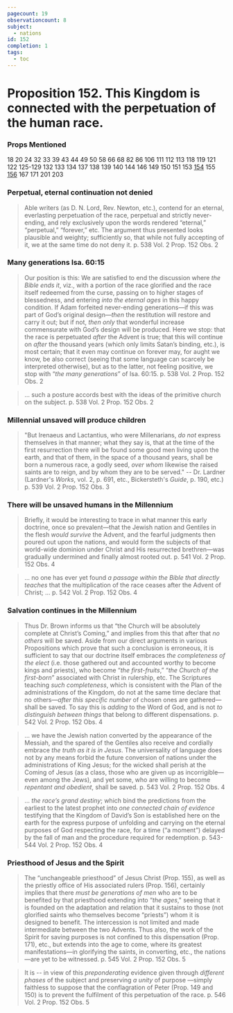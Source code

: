 ```yaml
---
pagecount: 19
observationcount: 8
subject:
  - nations
id: 152
completion: 1
tags:
  - toc
---
```

# Proposition 152. This Kingdom is connected with the perpetuation of the human race.
### Props Mentioned
18 20 24 32 33 39 43 44 49 50 58 66 68 82 86 106 111 112 113 118 119 121 122 125-129 132 133 134 137 138 139 140 144 146 149 150 151 153 [154](Proposition%20154.%20This%20Theocratic%20Kingdom%20includes%20the%20visible%20reign%20of%20the%20risen%20and%20glorified%20saints%20here%20on%20the%20earth..md) 155 [156](Proposition%20156.%20The%20doctrine%20of%20the%20Kingdom%20enforces%20the%20future%20priesthood%20of%20the%20saints..md)  167 171 201 203
### Perpetual, eternal continuation not denied
>Able writers (as D. N. Lord, Rev. Newton, etc.), contend for an eternal, everlasting perpetuation of the race, perpetual and strictly never-ending, and rely exclusively upon the words rendered “eternal,” “perpetual,” “forever,” etc. The argument thus presented looks plausible and weighty; sufficiently so, that while not fully accepting of it, we at the same time do not deny it.
>p. 538 Vol. 2 Prop. 152 Obs. 2
### Many generations Isa. 60:15
>Our position is this: We are satisfied to end the discussion where *the Bible ends it*, viz., with a portion of the race glorified and the race itself redeemed from the curse, passing on to higher stages of blessedness, and entering *into the eternal ages* in this happy condition. If Adam forfeited never-ending generations—if this was part of God’s original design—*then* the restitution will restore and carry it out; but if not, *then only* that wonderful increase commensurate with God’s design will be produced. Here we stop: that the race is perpetuated *after* the Advent is true; that this will continue on *after* the thousand years (which only limits Satan’s binding, etc.), is most certain; that it even may continue on forever may, for aught we know, be also correct (seeing that some language can scarcely be interpreted otherwise), but as to the latter, not feeling positive, we stop with “*the many generations*” of Isa. 60:15.
>p. 538 Vol. 2 Prop. 152 Obs. 2

>... such a posture accords best with the ideas of the primitive church on the subject.
>p. 538 Vol. 2 Prop. 152 Obs. 2
### Millennial unsaved will produce children
>"But Irenaeus and Lactantius, who were Millenarians, *do not* express themselves in  that manner; what they say is, that at the time of the first resurrection there will be found some good men living upon the earth, and that of them, in the space of a thousand years, shall be born a numerous race, a godly seed, *over whom* likewise the raised saints are to reign, and by whom they are to be served."
>-- Dr. Lardner (Lardner's *Works*, vol. 2, p. 691, etc., Bickersteth's *Guide*, p. 190, etc.)
>p. 539 Vol. 2 Prop. 152 Obs. 3
### There will be unsaved humans in the Millennium
>Briefly, it would be interesting to trace in what manner this early doctrine, once so prevalent—that the Jewish nation and Gentiles in the flesh *would survive* the Advent, and the fearful judgments then poured out upon the nations, and would form the subjects of that world-wide dominion under Christ and His resurrected brethren—was gradually undermined and finally almost rooted out.
>p. 541 Vol. 2 Prop. 152 Obs. 4

>... no one has ever yet found *a passage within the Bible that directly teaches* that the multiplication of the race ceases after the Advent of Christ; ...
>p. 542 Vol. 2 Prop. 152 Obs. 4
### Salvation continues in the Millennium
>Thus Dr. Brown informs us that “the Church will be absolutely complete at Christ’s Coming,” and implies from this that after that *no others* will be saved. Aside from our direct arguments in various Propositions which prove that such a conclusion is erroneous, it is sufficient to say that our doctrine itself embraces *the completeness of the elect* (i.e. those gathered out and accounted worthy to become kings and priests), who become “*the first-fruits*,” “*the Church of the first-born*” associated with Christ in rulership, etc. The Scriptures teaching *such completeness*, which is consistent with the Plan of the administrations of the Kingdom, do not at the same time declare that no others—*after this specific number* of chosen ones are gathered—shall be saved. To say this is *adding* to the Word of God, and is not *to distinguish between things* that belong to different dispensations.
>p. 542 Vol. 2 Prop. 152 Obs. 4

>... we have the Jewish nation converted by the appearance of the Messiah, and the spared of the Gentiles also receive and cordially embrace *the truth as it is in Jesus*. The universality of language does not by any means forbid the future conversion of nations under the administrations of King Jesus; for the wicked shall perish at the Coming of Jesus (as a class, those who are given up as incorrigible—even among the Jews), and yet some, who are willing to become *repentant and obedient*, shall be saved.
>p. 543 Vol. 2 Prop. 152 Obs. 4

>... *the race’s grand destiny*; which bind the predictions from the earliest to the latest prophet into *one connected chain of evidence* testifying that the Kingdom of David’s Son is established here on the earth for the express purpose of unfolding and carrying on the eternal purposes of God respecting the race, for a time (“a moment”) delayed by the fall of man and the procedure required for redemption.
>p. 543-544 Vol. 2 Prop. 152 Obs. 4
### Priesthood of Jesus and the Spirit 
>The “unchangeable priesthood” of Jesus Christ (Prop. 155), as well as the priestly office of His associated rulers (Prop. 156), certainly implies that there *must be generations of men* who are to be benefited by that priesthood extending into “*the ages*," seeing that it is founded on the adaptation and relation that it sustains to those (not glorified saints who themselves become “priests”) whom it is designed to benefit. The intercession is not limited and made intermediate between the two Advents. Thus also, the work of the Spirit for saving purposes is not confined to this dispensation (Prop. 171), etc., but extends into the age to come, where its greatest manifestations—in glorifying the saints, in converting, etc., the nations—are yet to be witnessed.
>p. 545 Vol. 2 Prop. 152 Obs. 5

>It is -- in view of this *preponderating* evidence given through *different phases* of the subject and preserving *a unity* of purpose —simply faithless to suppose that the conflagration of Peter (Prop. 149 and 150) is to prevent the fulfilment of this perpetuation of the race.
>p. 546 Vol. 2 Prop. 152 Obs. 5






